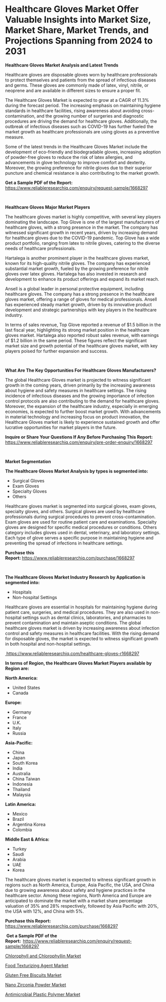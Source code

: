 <p><h1>Healthcare Gloves Market Offer Valuable Insights into Market Size, Market Share, Market Trends, and Projections Spanning from 2024 to 2031</h1></p><p><strong>Healthcare Gloves Market Analysis and Latest Trends</strong></p>
<p><p>Healthcare gloves are disposable gloves worn by healthcare professionals to protect themselves and patients from the spread of infectious diseases and germs. These gloves are commonly made of latex, vinyl, nitrile, or neoprene and are available in different sizes to ensure a proper fit.</p><p>The Healthcare Gloves Market is expected to grow at a CAGR of 11.3% during the forecast period. The increasing emphasis on maintaining hygiene standards in healthcare facilities, rising awareness about avoiding cross-contamination, and the growing number of surgeries and diagnostic procedures are driving the demand for healthcare gloves. Additionally, the outbreak of infectious diseases such as COVID-19 has further fueled the market growth as healthcare professionals are using gloves as a preventive measure.</p><p>Some of the latest trends in the Healthcare Gloves Market include the development of eco-friendly and biodegradable gloves, increasing adoption of powder-free gloves to reduce the risk of latex allergies, and advancements in glove technology to improve comfort and dexterity. Moreover, the growing preference for nitrile gloves due to their superior puncture and chemical resistance is also contributing to the market growth.</p></p>
<p><strong>Get a Sample PDF of the Report:&nbsp;</strong> <a href="https://www.reliableresearchiq.com/enquiry/request-sample/1668297">https://www.reliableresearchiq.com/enquiry/request-sample/1668297</a></p>
<p>&nbsp;</p>
<p><strong>Healthcare Gloves Major Market Players</strong></p>
<p><p>The healthcare gloves market is highly competitive, with several key players dominating the landscape. Top Glove is one of the largest manufacturers of healthcare gloves, with a strong presence in the market. The company has witnessed significant growth in recent years, driven by increasing demand for healthcare gloves due to the COVID-19 pandemic. Top Glove has a wide product portfolio, ranging from latex to nitrile gloves, catering to the diverse needs of healthcare professionals.</p><p>Hartalega is another prominent player in the healthcare gloves market, known for its high-quality nitrile gloves. The company has experienced substantial market growth, fueled by the growing preference for nitrile gloves over latex gloves. Hartalega has also invested in research and development to enhance its product offerings and expand its market reach.</p><p>Ansell is a global leader in personal protective equipment, including healthcare gloves. The company has a strong presence in the healthcare gloves market, offering a range of gloves for medical professionals. Ansell has experienced steady market growth, driven by its innovative product development and strategic partnerships with key players in the healthcare industry.</p><p>In terms of sales revenue, Top Glove reported a revenue of $1.5 billion in the last fiscal year, highlighting its strong market position in the healthcare gloves market. Hartalega also reported robust sales revenue, with earnings of $1.2 billion in the same period. These figures reflect the significant market size and growth potential of the healthcare gloves market, with key players poised for further expansion and success.</p></p>
<p>&nbsp;</p>
<p><strong>What Are The Key Opportunities For Healthcare Gloves Manufacturers?</strong></p>
<p><p>The global Healthcare Gloves market is projected to witness significant growth in the coming years, driven primarily by the increasing awareness about hygiene and safety measures in healthcare settings. The rising incidence of infectious diseases and the growing importance of infection control protocols are also contributing to the demand for healthcare gloves. Moreover, the expansion of the healthcare industry, especially in emerging economies, is expected to further boost market growth. With advancements in material technology and increasing focus on product innovation, the Healthcare Gloves market is likely to experience sustained growth and offer lucrative opportunities for market players in the future.</p></p>
<p><strong>Inquire or Share Your Questions If Any Before Purchasing This Report:</strong> <a href="https://www.reliableresearchiq.com/enquiry/pre-order-enquiry/1668297">https://www.reliableresearchiq.com/enquiry/pre-order-enquiry/1668297</a></p>
<p>&nbsp;</p>
<p><strong>Market Segmentation</strong></p>
<p><strong>The Healthcare Gloves Market Analysis by types is segmented into:</strong></p>
<p><ul><li>Surgical Gloves</li><li>Exam Gloves</li><li>Specialty Gloves</li><li>Others</li></ul></p>
<p><p>Healthcare gloves market is segmented into surgical gloves, exam gloves, specialty gloves, and others. Surgical gloves are used by healthcare professionals during surgical procedures to prevent cross-contamination. Exam gloves are used for routine patient care and examinations. Specialty gloves are designed for specific medical procedures or conditions. Others category includes gloves used in dental, veterinary, and laboratory settings. Each type of glove serves a specific purpose in maintaining hygiene and preventing the spread of infections in healthcare settings.</p></p>
<p><strong>Purchase this Report:&nbsp;</strong><a href="https://www.reliableresearchiq.com/purchase/1668297">https://www.reliableresearchiq.com/purchase/1668297</a></p>
<p>&nbsp;</p>
<p><strong>The Healthcare Gloves Market Industry Research by Application is segmented into:</strong></p>
<p><ul><li>Hospitals</li><li>Non-hospital Settings</li></ul></p>
<p><p>Healthcare gloves are essential in hospitals for maintaining hygiene during patient care, surgeries, and medical procedures. They are also used in non-hospital settings such as dental clinics, laboratories, and pharmacies to prevent contamination and maintain aseptic conditions. The global healthcare gloves market is driven by increasing awareness about infection control and safety measures in healthcare facilities. With the rising demand for disposable gloves, the market is expected to witness significant growth in both hospital and non-hospital settings.</p></p>
<p><a href="https://www.reliableresearchiq.com/healthcare-gloves-r1668297">&nbsp;https://www.reliableresearchiq.com/healthcare-gloves-r1668297</a></p>
<p><strong>In terms of Region, the Healthcare Gloves Market Players available by Region are:</strong></p>
<p>
    <p> <strong> North America: </strong>
        <ul>
            <li>United States</li>
            <li>Canada</li>
        </ul>
        </p> 
    <p> <strong> Europe: </strong>
        <ul>
            <li>Germany</li>
            <li>France</li>
            <li>U.K.</li>
            <li>Italy</li>
            <li>Russia</li>
        </ul>
        </p> 
    <p> <strong> Asia-Pacific: </strong>
        <ul>
            <li>China</li>
            <li>Japan</li>
            <li>South Korea</li>
            <li>India</li>
            <li>Australia</li>
            <li>China Taiwan</li>
            <li>Indonesia</li>
            <li>Thailand</li>
            <li>Malaysia</li>
        </ul>
        </p> 
    <p> <strong> Latin America: </strong>
        <ul>
            <li>Mexico</li>
            <li>Brazil</li>
            <li>Argentina Korea</li>
            <li>Colombia</li>
        </ul>
        </p> 
    <p> <strong> Middle East & Africa: </strong>
        <ul>
            <li>Turkey</li>
            <li>Saudi</li>
            <li>Arabia</li>
            <li>UAE</li>
            <li>Korea</li>
        </ul>
    </p>
    </p>
<p><p>The healthcare gloves market is expected to witness significant growth in regions such as North America, Europe, Asia Pacific, the USA, and China due to growing awareness about safety and hygiene practices in the healthcare sector. Among these regions, North America and Europe are anticipated to dominate the market with a market share percentage valuation of 35% and 28% respectively, followed by Asia Pacific with 20%, the USA with 12%, and China with 5%.</p></p>
<p><strong>Purchase this Report: </strong><a href="https://www.reliableresearchiq.com/purchase/1668297">https://www.reliableresearchiq.com/purchase/1668297</a></p>
<p>&nbsp;<strong>Get a Sample PDF of the Report:&nbsp;&nbsp;</strong><a href="https://www.reliableresearchiq.com/enquiry/request-sample/1668297">https://www.reliableresearchiq.com/enquiry/request-sample/1668297</a></p>
<p><strong></strong></p>
<p><p><a href="https://github.com/kishanagarner91/Market-Research-Report-List-1/blob/main/chlorophyll-and-chlorophyllin-market.md">Chlorophyll and Chlorophyllin Market</a></p><p><a href="https://medium.com/@nathan.skinner8798456/global-food-texturizing-agent-industry-research-report-competitive-landscape-market-size-6e187b9eb78a">Food Texturizing Agent Market</a></p><p><a href="https://medium.com/@carol.alsopr44536/gluten-free-biscuits-industry-analysis-report-its-market-size-growing-with-a-cagr-of-10-7-8388afe454c7">Gluten Free Biscuits Market</a></p><p><a href="https://www.linkedin.com/pulse/nano-zirconia-powder-market-trends-analysis-opportunities-jxuwf?trackingId=0zuLay0xQ7eXbGEy8Esm3Q%3D%3D">Nano Zirconia Powder Market</a></p><p><a href="https://www.linkedin.com/pulse/strategic-insights-global-antimicrobial-plastic-polymer-market-ff48f?trackingId=MuM8D7%2FbRAa3xezliKzhuw%3D%3D">Antimicrobial Plastic Polymer Market</a></p></p>